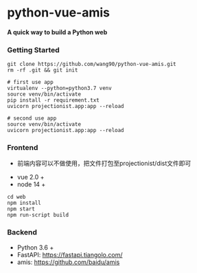 # python-vue-amis
#### A quick way to build a Python web

### Getting Started
`````
git clone https://github.com/wang90/python-vue-amis.git
rm -rf .git && git init

# first use app
virtualenv --python=python3.7 venv
source venv/bin/activate
pip install -r requirement.txt
uvicorn projectionist.app:app --reload

# second use app
source venv/bin/activate
uvicorn projectionist.app:app --reload
``````

### Frontend 
* 前端内容可以不做使用，把文件打包至projectionist/dist文件即可
- vue 2.0 +
- node 14 +
```````
cd web
npm install 
npm start
npm run-script build
```````

### Backend

- Python 3.6 +
- FastAPI: https://fastapi.tiangolo.com/
- amis: https://github.com/baidu/amis
